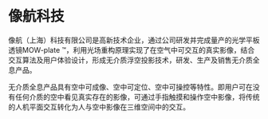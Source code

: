 # 

# 像航科技

像航（上海）科技有限公司是高新技术企业，通过公司研发并完成量产的光学平板透镜MOW-plate ™️，利用光场重构原理实现了在空气中可交互的真实影像，结合交互算法及用户体验设计，形成无介质浮空投影技术，研发、生产及销售无介质全息产品。

无介质全息产品具有空中可成像、空中可定位、空中可操控等特性。即用户可在没有任何介质的空中看见真实存在的影像，可通过手指触摸和操作空中影像，将传统的人机平面交互转化为人与空中影像在三维空间中的交互。

